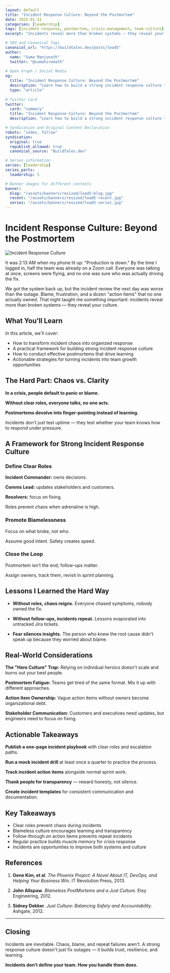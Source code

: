 ```yaml
---
layout: default
title: "Incident Response Culture: Beyond the Postmortem"
date: 2025-01-31
categories: [leadership]
tags: [incident-response, postmortem, crisis-management, team-culture]
excerpt: "Incidents reveal more than broken systems — they reveal your culture. Learn how to build a strong incident response culture that turns chaos into clarity."

# SEO and Canonical Tags
canonical_url: "https://buildtales.dev/posts/lead5"
author:
  name: "Suma Manjunath"
  twitter: "@sumahiremath"
  
# Open Graph / Social Media
og:
  title: "Incident Response Culture: Beyond the Postmortem"
  description: "Learn how to build a strong incident response culture that turns chaos into clarity and turns incidents into learning opportunities."
  type: "article"
  
# Twitter Card
twitter:
  card: "summary"
  title: "Incident Response Culture: Beyond the Postmortem"
  description: "Learn how to build a strong incident response culture that turns chaos into clarity and turns incidents into learning opportunities."

# Syndication and Original Content Declaration
robots: "index, follow"
syndication:
  original: true
  republish_allowed: true
  canonical_source: "BuildTales.dev"

# Series information
series: [leadership]
series_parts:
  leadership: 5

# Banner images for different contexts
banner:
  blog: "/assets/banners/resized/lead5-blog.jpg"
  recent: "/assets/banners/resized/lead5-recent.jpg"
  series: "/assets/banners/resized/lead5-series.jpg"
---
```




# Incident Response Culture: Beyond the Postmortem

![Incident Response Culture](/assets/banners/resized/lead5-blog.jpg)

It was 2:13 AM when my phone lit up: "Production is down." By the time I logged in, half the team was already on a Zoom call. Everyone was talking at once, screens were flying, and no one was sure who was actually driving the fix.

We got the system back up, but the incident review the next day was worse than the outage. Blame, frustration, and a dozen "action items" that no one actually owned. That night taught me something important: incidents reveal more than broken systems — they reveal your culture.

## What You'll Learn

In this article, we'll cover:
- How to transform incident chaos into organized response
- A practical framework for building strong incident response culture
- How to conduct effective postmortems that drive learning
- Actionable strategies for turning incidents into team growth opportunities

## The Hard Part: Chaos vs. Clarity

**In a crisis, people default to panic or blame.**

**Without clear roles, everyone talks, no one acts.**

**Postmortems devolve into finger-pointing instead of learning.**

Incidents don't just test uptime — they test whether your team knows how to respond under pressure.

## A Framework for Strong Incident Response Culture

### Define Clear Roles

**Incident Commander:** owns decisions.

**Comms Lead:** updates stakeholders and customers.

**Resolvers:** focus on fixing.

Roles prevent chaos when adrenaline is high.

### Promote Blamelessness

Focus on what broke, not who.

Assume good intent. Safety creates speed.

### Close the Loop

Postmortem isn't the end; follow-ups matter.

Assign owners, track them, revisit in sprint planning.

## Lessons I Learned the Hard Way

- **Without roles, chaos reigns.** Everyone chased symptoms, nobody owned the fix.

- **Without follow-ups, incidents repeat.** Lessons evaporated into untracked Jira tickets.

- **Fear silences insights.** The person who knew the root cause didn't speak up because they worried about blame.

## Real-World Considerations

**The "Hero Culture" Trap:** Relying on individual heroics doesn't scale and burns out your best people.

**Postmortem Fatigue:** Teams get tired of the same format. Mix it up with different approaches.

**Action Item Ownership:** Vague action items without owners become organizational debt.

**Stakeholder Communication:** Customers and executives need updates, but engineers need to focus on fixing.

## Actionable Takeaways

**Publish a one-page incident playbook** with clear roles and escalation paths.

**Run a mock incident drill** at least once a quarter to practice the process.

**Track incident action items** alongside normal sprint work.

**Thank people for transparency** — reward honesty, not silence.

**Create incident templates** for consistent communication and documentation.

## Key Takeaways

- Clear roles prevent chaos during incidents
- Blameless culture encourages learning and transparency
- Follow-through on action items prevents repeat incidents
- Regular practice builds muscle memory for crisis response
- Incidents are opportunities to improve both systems and culture

## References

1. **Gene Kim, et al**. *The Phoenix Project: A Novel About IT, DevOps, and Helping Your Business Win*. IT Revolution Press, 2013.

2. **John Allspaw**. *Blameless PostMortems and a Just Culture*. Etsy Engineering, 2012.

3. **Sidney Dekker**. *Just Culture: Balancing Safety and Accountability*. Ashgate, 2012.

---

## Closing

Incidents are inevitable. Chaos, blame, and repeat failures aren't. A strong response culture doesn't just fix outages — it builds trust, resilience, and learning.

**Incidents don't define your team. How you handle them does.**
